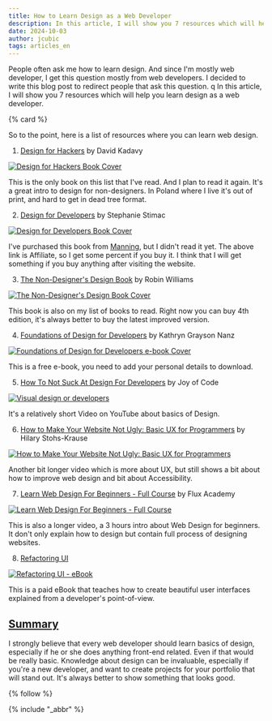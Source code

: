 ```yaml
---
title: How to Learn Design as a Web Developer
description: In this article, I will show you 7 resources which will help you learn design as a web developer.
date: 2024-10-03
author: jcubic
tags: articles_en
---
```


People often ask me how to learn design. And since I'm mostly web developer, I get this
question mostly from web developers. I decided to write this blog post to redirect people
that ask this question.
q
In this article, I will show you 7 resources which will help you learn design as a web
developer.

<!-- more -->
{% card %}

So to the point, here is a list of resources where you can learn web design.

1. [Design for Hackers](https://www.amazon.com/Design-Hackers-Reverse-Engineering-Beauty/dp/1119998956) by David Kadavy

[![Design for Hackers Book Cover](/img/design-for-hackers-cover.jpg)](https://www.amazon.com/Design-Hackers-Reverse-Engineering-Beauty/dp/1119998956)

This is the only book on this list that I've read. And I plan to read it again.  It's a
great intro to design for non-designers. In Poland where I live it's out of print, and
hard to get in dead tree format.

2. [Design for Developers](https://www.manning.com/books/design-for-developers?utm_source=jcubic&utm_medium=affiliate&utm_campaign=book_stimac_design_4_19_22&a_aid=jcubic&a_bid=5f6ba095) by Stephanie Stimac

[![Design for Developers Book Cover](/img/design-for-developers-cover.jpg)](https://www.manning.com/books/design-for-developers?utm_source=jcubic&utm_medium=affiliate&utm_campaign=book_stimac_design_4_19_22&a_aid=jcubic&a_bid=5f6ba095)

I've purchased this book from [Manning](https://www.manning.com/), but I didn't read it
yet.  The above link is Affiliate, so I get some percent if you buy it. I think that I
will get something if you buy anything after visiting the website.

3. [The Non-Designer's Design Book](https://www.amazon.com/Non-Designers-Design-Book-Typographic-Principles/dp/0133966151) by Robin Williams

[![The Non-Designer's Design Book Cover](/img/non-designer-cover.jpg)](https://www.amazon.com/Non-Designers-Design-Book-Typographic-Principles/dp/0133966151)

This book is also on my list of books to read. Right now you can buy 4th edition, it's
always better to buy the latest improved version.

4. [Foundations of Design for Developers](https://www.telerik.com/campaigns/design-story/ebook--foundations-of-design-for-developers) by Kathryn Grayson Nanz

[![Foundations of Design for Developers e-book Cover](/img/design-foundations-cover.png)](https://www.telerik.com/campaigns/design-story/ebook--foundations-of-design-for-developers)

This is a free e-book, you need to add your personal details to download.

5. [How To Not Suck At Design For Developers](https://www.youtube.com/watch?v=YNOwO5s4AL8) by Joy of Code

[![Visual design or developers](/img/visual-design-video.jpg)](https://www.youtube.com/watch?v=YNOwO5s4AL8)

It's a relatively short Video on YouTube about basics of Design.

6. [How to Make Your Website Not Ugly: Basic UX for Programmers](https://www.youtube.com/watch?v=Jf0cjocP8Wk) by Hilary Stohs-Krause

[![How to Make Your Website Not Ugly: Basic UX for Programmers](/img/website-not-ugly.jpg)](https://www.youtube.com/watch?v=Jf0cjocP8Wk)

Another bit longer video which is more about UX, but still shows a bit about how to improve web
design and bit about Accessibility.

7. [Learn Web Design For Beginners - Full Course](https://www.youtube.com/watch?v=j6Ule7GXaRs) by Flux Academy

[![Learn Web Design For Beginners - Full Course](/img/web-wesign-3-hours.jpg)](https://www.youtube.com/watch?v=j6Ule7GXaRs)

This is also a longer video, a 3 hours intro about Web Design for beginners. It don't only explain
how to design but contain full process of designing websites.

8. [Refactoring UI](https://www.refactoringui.com/)

[![Refactoring UI - eBook](/img/refactoring-ui.jpg)](https://www.refactoringui.com/)

This is a paid eBook that teaches how to create beautiful user interfaces explained from a
developer's point-of-view.

## [Summary](#summary)

I strongly believe that every web developer should learn basics of design, especially if he or she
does anything front-end related. Even if that would be really basic. Knowledge about design can be
invaluable, especially if you're a new developer, and want to create projects for your portfolio
that will stand out. It's always better to show something that looks good.

{% follow %}

{% include "_abbr" %}

